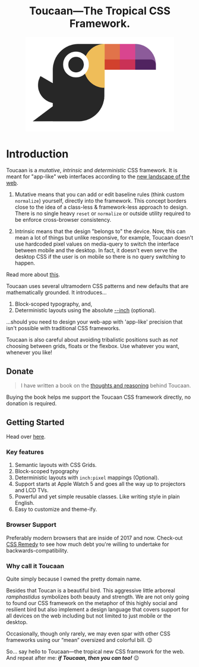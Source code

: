 <h1 align="center">Toucaan—The Tropical CSS Framework.</h1>

<div align="center">
  <a href="http://toucaan.com">
    <img src="./assets/toucaan.png" alt="Toucaan-A Tropical CSS Framework" width="400">
  </a>
  <br>
</div>

# Introduction

Toucaan is a _mutative_, _intrinsic_ and _deterministic_ CSS framework.
It is meant for "app-like" web interfaces according to the [new landscape of the web](https://bubblin.io/blog/the-new-landscape-of-the-web).

1. Mutative means that you can add or edit baseline rules (think custom `normalize`) yourself, directly into the framework. This concept borders close to the idea of a class-less & framework-less approach to design. 
There is no single heavy `reset` or `normalize` or outside utility required to be enforce cross-browser consistency.

2. Intrinsic means that the design "belongs to" the device. 
Now, this can mean a lot of things but unlike responsive, for example, Toucaan
doesn't use hardcoded pixel values on media-query to switch the interface between
mobile and the desktop. In fact, it doesn't even serve the desktop CSS if the
user is on mobile so there is no query switching to happen.

Read more about [this](https://bubblin.io/blog/baseline-css).

Toucaan uses several ultramodern CSS patterns and new defaults that are
mathematically grounded. It introduces…

1. Block-scoped typography, and,
2. Deterministic layouts using the absolute [--inch](https://github.com/bookiza/--inch) (optional).

…should you need to design your web-app with 'app-like' precision that isn't possible
with traditional CSS frameworks.

Toucaan is also careful about avoiding tribalistic positions such as _not_
choosing between grids, floats or the flexbox. Use whatever you want, whenever you like!

## Donate

> I have written a book on the [thoughts and reasoning](https://bubblin.io/cover/the-toucaan-framework-by-marvin-danig) behind Toucaan.

Buying the book helps me support the Toucaan CSS framework directly, no donation is required.

## Getting Started

Head over [here](https://www.toucaan.com/docs/getting-started).

### Key features

1. Semantic layouts with CSS Grids.
2. Block-scoped typography
3. Deterministic layouts with `inch:pixel` mappings (Optional).
4. Support starts at Apple Watch 5 and goes all the way up to projectors and LCD TVs.
5. Powerful and yet simple reusable classes. Like writing style in plain English.
6. Easy to customize and theme-ify.

### Browser Support

Preferably modern browsers that are inside of 2017 and now. Check-out [CSS Remedy](https://github.com/jensimmons/cssremedy)
to see how much debt you're willing to undertake for backwards-compatibility.

### Why call it Toucaan

Quite simply because I owned the pretty domain name.

Besides that Toucan is a beautiful bird. This aggressive little arboreal
_ramphastidus_ symbolizes both beauty and strength. We are not only going to found
our CSS framework on the metaphor of this highly social and resilient bird but also
implement a design language that covers support for all devices on the web including
but not limited to just mobile or the desktop.

Occasionally, though only rarely, we may even spar with other CSS frameworks
using our “mean” oversized and colorful bill. 😉

So… say hello to Toucaan—the tropical new CSS framework for the web. And repeat
after me: **_if Toucaan, then you can too!_** 😉

